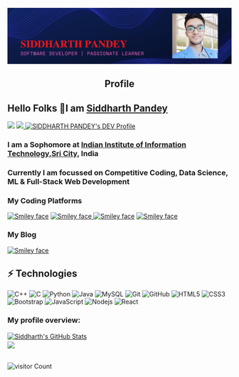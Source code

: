 
 [![Header](https://github.com/siddharth25pandey/siddharth25pandey/blob/master/SIDDHARTH%20PANDEY.png "Header")](https://siddharth25pandey.github.io/)
 <p align="center">
 <h2 align="center">Profile</h2>
</p>

## Hello Folks 👋I am [Siddharth Pandey](https://siddharth25pandey.github.io)
[<img src="https://img.icons8.com/color/48/000000/linkedin.png"/>](https://www.linkedin.com/in/siddharth25pandey/)
  <a href="mailto:siddharth25pandey@gmail.com"> <img src="https://img.icons8.com/fluent/48/000000/gmail.png" width="5%"/> </a>
  <a href="https://dev.to/siddharth25pandey">
  <img src="https://d2fltix0v2e0sb.cloudfront.net/dev-badge.svg" alt="SIDDHARTH PANDEY's DEV Profile" width="5%">
</a>
### I am a Sophomore at [Indian Institute of Information Technology,Sri City](http://www.iiits.ac.in), India
### Currently I am focussed on Competitive Coding, Data Science, ML & Full-Stack Web Development
### My Coding Platforms
<a href="https://codeforces.com/profile/siddharth_25"><img src="https://sta.codeforces.com/s/17425/images/codeforces-logo-with-telegram.png" alt="Smiley face" height="100" width="100"></a>
<a href="https://www.codechef.com/users/siddharth_25"><img src="https://s3.amazonaws.com/codechef_shared/misc/fb-image-icon.png" alt="Smiley face" height ="100"  width="100">
 <a href="https://www.hackerrank.com/siddharth25pand1"><img src="https://s3.amazonaws.com/sr-marketplace-prod/wp-content/uploads/2015/08/hackerrank.jpg" alt="Smiley face" height ="100" width="100"></a>
 <a href="https://app.codesignal.com/profile/siddharth166"><img src="https://codesignal.com/wp-content/uploads/2020/11/CoodeSignal_Logo_Long_Blue.svg" alt="Smiley face" height="100" width="100"></a>

 ### My Blog
 <a href="https://sid293571351.wordpress.com"><img src="https://sid293571351.files.wordpress.com/2020/05/cropped-sidblog-logo.png" alt="Smiley face" height ="100" width="100"></a>

  
## ⚡ Technologies
![C++](https://img.shields.io/badge/-++-00599C?style=flat-square&logo=c)
![C](https://img.shields.io/badge/--00599C?style=flat-square&logo=c)
![Python](https://img.shields.io/badge/-Python-black?style=flat-square&logo=Python)
![Java](https://img.shields.io/badge/-java-E34A86?style=flat-square&logo=java)
![MySQL](https://img.shields.io/badge/-MySQL-black?style=flat-square&logo=mysql)
![Git](https://img.shields.io/badge/-Git-black?style=flat-square&logo=git)
![GitHub](https://img.shields.io/badge/-GitHub-181717?style=flat-square&logo=github)
![HTML5](https://img.shields.io/badge/-HTML5-E34F26?style=flat-square&logo=html5&logoColor=white)
![CSS3](https://img.shields.io/badge/-CSS3-1572B6?style=flat-square&logo=css3)
![Bootstrap](https://img.shields.io/badge/-Bootstrap-563D7C?style=flat-square&logo=bootstrap)
![JavaScript](https://img.shields.io/badge/-JavaScript-black?style=flat-square&logo=javascript)
![Nodejs](https://img.shields.io/badge/-Nodejs-black?style=flat-square&logo=Node.js)
![React](https://img.shields.io/badge/-React-black?style=flat-square&logo=react)



### My profile overview: 
 
<a href="https://github.com/siddharth25pandey/siddharth25pandey">
  <img align="center" src="https://github-readme-stats.vercel.app/api?username=siddharth25pandey&show_icons=true&line_height=27&count_private=true&title_color=ffffff&text_color=c9cacc&icon_color=2bbc8a&bg_color=1d1f21" alt="Siddharth's GitHub Stats" />
  <br>
<a href="https://github.com/siddharth25pandey/siddharth25pandey">
  <img align="center" src="https://github-readme-stats.vercel.app/api/top-langs/?username=siddharth25pandey&title_color=ffffff&text_color=c9cacc&icon_color=2bbc8a&bg_color=1d1f21" />
</a>


</a>

<br>
<br>
 
![visitor Count](https://visitor-badge.laobi.icu/badge?page_id=siddharth25pandey.siddharth25pandey)

<!--
**siddharth25pandey/siddharth25pandey** is a ✨ _special_ ✨ repository because its `README.md` (this file) appears on your GitHub profile.

Here are some ideas to get you started:

- 🔭 I’m currently working on ...
- 🌱 I’m currently learning ...
- 👯 I’m looking to collaborate on ...
- 🤔 I’m looking for help with ...
- 💬 Ask me about ...
- 📫 How to reach me: ...
- 😄 Pronouns: ...
- ⚡ Fun fact: ...
-->

